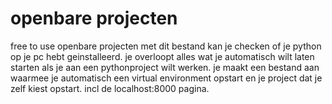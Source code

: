 # openbare projecten
 free to use openbare projecten
 met dit bestand kan je checken of je python op je pc hebt geinstalleerd.
 je overloopt alles wat je automatisch wilt laten starten als je aan een pythonproject wilt werken.
 je maakt een bestand aan waarmee je automatisch een virtual environment opstart en je project dat je zelf kiest opstart. incl de localhost:8000 pagina.
